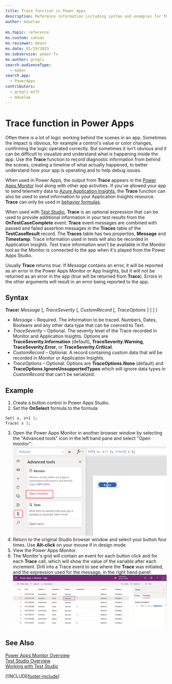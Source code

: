 ```yaml
---
title: Trace function in Power Apps
description: Reference information including syntax and examples for the Trace function in Power Apps.
author: mduelae

ms.topic: reference
ms.custom: canvas
ms.reviewer: mkaur
ms.date: 01/19/2023
ms.subservice: power-fx
ms.author: gregli
search.audienceType:
  - maker
search.app:
  - PowerApps
contributors:
  - gregli-msft
  - mduelae
---
```


# Trace function in Power Apps

Often there is a lot of logic working behind the scenes in an app.  Sometimes the impact is obvious, for example a control's value or color changes, confirming the logic operated correctly.  But sometimes it isn't obvious and it can be difficult to visualize and understand what is happening inside the app.  Use the **Trace** function to record diagnostic information from behind the scenes, creating a timeline of what actually happened, to better understand how your app is operating and to help debug issues.

When used in Power Apps, the output from **Trace** appears in the [Power Apps Monitor](/power-apps/maker/monitor-overview) tool along with other app activities.  If you've allowed your app to send telemetry data to [Azure Application Insights](/power-apps/maker/canvas-apps/application-insights), the **Trace** function can also be used to send information to your Application Insights resource. **Trace** can only be used in [behavior formulas](../imperative.md). 

When used with [Test Studio](/power-apps/maker/canvas-apps/test-studio), **Trace** is an optional expression that can be used to provide additional information in your test results from the **OnTestCaseComplete** event. **Trace** event messages are combined with passed and failed assertion messages in the **Traces** table of the **TestCaseResult** record. The **Traces** table has two properties, **Message** and **Timestamp**.  Trace information used in tests will also be recorded in Application Insights. Test trace information won't be available in the Monitor tool as the Monitor is connected to the app when it's played from the Power Apps Studio.

Usually **Trace** returns _true_.  If _Message_ contains an error, it will be reported as an error in the Power Apps Monitor or App Insights, but it will not be returned as an error in the app (_true_ will be returned from **Trace**).  Errors in the other arguments will result in an error being reported to the app.

## Syntax

**Trace**( _Message_ [, _TraceSeverity_ [, _CustomRecord_ [, _TraceOptions_ ] ] ] )

- _Message_ – Required. The information to be traced. Numbers, Dates, Booleans and any other data type that can be coerced to Text.
- _TraceSeverity_ – Optional. The severity level of the Trace recorded in Monitor and Application Insights. Options are **TraceSeverity.Information** (default), **TraceSeverity.Warning**, **TraceSeverity.Error**, or **TraceSeverity.Critical**.
- _CustomRecord_ – Optional. A record containing custom data that will be recorded in Monitor or Application Insights.
- _TraceOptions_ – Optional. Options are **TraceOptions.None** (default) and **TraceOptions.IgnoreUnsupportedTypes** which will ignore data types in _CustomRecord_ that can't be serialized.  

## Example

1. Create a button control in Power Apps Studio.
2. Set the **OnSelect** formula to the formula:
  ```powerapps-dot
  Set( x, x+1 );
  Trace( x );
  ```
3. Open the Power Apps Monitor in another browser window by selecting the "Advanced tools" icon in the left hand pane and select "Open monitor":
  ![entry point for Power Apps monitor](media/function-trace/open-monitor.png)
4. Return to the original Studio browser window and select your button four times.  Use **Alt-click** on your mouse if in design mode.
5. View the Power Apps Monitor.  
6. The Monitor's grid will contain an event for each button click and for each **Trace** call, which will show the value of the variable after each increment.  Drill into a Trace event to see where the **Trace** was initiated, and the expression used for the message, in the right hand panel:
  ![monitor trace showing button being pressed four times and corresponding increments of a variable](media/function-trace/increment-trace.png)

## See Also

[Power Apps Monitor Overview](/power-apps/maker/monitor-overview) <br>
[Test Studio Overview](/power-apps/maker/canvas-apps/test-studio) <br>
[Working with Test Studio](/power-apps/maker/canvas-apps/working-with-test-studio)

[!INCLUDE[footer-include](../../includes/footer-banner.md)]
